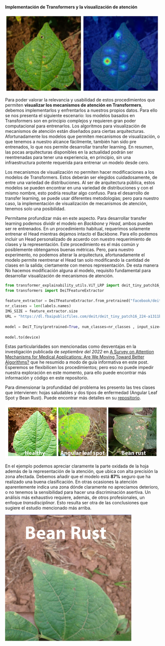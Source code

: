 #### Implementación de Transformers y la visualización de atención

![screen](https://github.com/sandroormeno/Vision-Transformer-ViT/blob/main/images/beans%2028.png)

Para poder valorar la relevancia y usabilidad de estos procedimientos que permiten **visualizar los mecanismos de atención en Transformers**, debemos implementarlos y enfrentarlos a nuestros propios datos. Para ello se nos presenta el siguiente escenario: los modelos basados en Transformers son en principio complejos y requieren gran poder computacional para entrenarlos. Los algoritmos para visualización de mecanismos de atención están diseñados para ciertas arquitecturas. Afortunadamente los modelos que permiten mecanismos de visualización, o que tenemos a nuestro alcance fácilmente, también han sido pre entrenados, lo que nos permite desarrollar transfer learning. En resumen, las pocas arquitecturas disponibles en la actualidad podrán ser reentrenadas para tener una experiencia, en principio, sin una infraestructura potente requerida para entrenar un modelo desde cero.

Los mecanismos de visualización no permiten hacer modificaciones a los modelos de Transformers. Estos deberán ser elegidos cuidadosamente, de entre una variedad de distribuciones. Al ser de arquitectura pública, estos modelos se pueden encontrar en una variedad de distribuciones y con el mismo nombre, esto podría resultar algo confuso. Para el desarrollo de transfer learning, se puede usar diferentes metodologías; pero para nuestro caso, la implementación de visualización de mecanismos de atención, tenemos solo una posibilidad.

Permítame profundizar más en este aspecto. Para desarrollar transfer learning podemos dividir el modelo en *Backbone* y *Head*, ambos pueden ser re entrenados.  En un procedimiento habitual, requerimos solamente entrenar el Head mientras dejamos intacto el Backbone. Para ello podemos incluir un Head personalizado de acuerdo con nuestro requerimiento de clases y la representación. Este procedimiento es el más común y posiblemente obtengamos buenas métricas. Pero, para nuestro experimento, no podemos alterar la arquitectura, afortunadamente el modelo permite reentrenar el Head tan solo modificando la cantidad de clases en la salida; ciertamente con menos representación. De esta manera No hacemos modificación alguna al modelo, requisito fundamental para desarrollar visualización de mecanismos de atención.

``` python
from transformer_explainability_utils.ViT_LRP import deit_tiny_patch16_224 as DeiT_Tiny
from transformers import DeiTFeatureExtractor

feature_extractor = DeiTFeatureExtractor.from_pretrained("facebook/deit-tiny-patch16-224")
nr_classes = len(labels.names)
IMG_SIZE = feature_extractor.size
URL = "https://dl.fbaipublicfiles.com/deit/deit_tiny_patch16_224-a1311bcf.pth"

model = DeiT_Tiny(pretrained=True, num_classes=nr_classes , input_size=(3, IMG_SIZE, IMG_SIZE), url=URL)

model.to(device)
```

Estas particularidades son mencionadas como desventajas en la investigación publicada de *septiembre del 2022* en [A Survey on Attention Mechanisms for Medical Applications: Are We Moving Toward Better Algorithms?](https://arxiv.org/abs/2204.12406) que he resumido a modo de guía informativa en este post. Esperemos se flexibilicen los procedimientos; pero eso no puede impedir nuestra exploración en este momento, para ello puede encontrar más información y código en este repositorio.

Para dimensionar la profundidad del problema les presento las tres clases que intervienen:  hojas saludables y dos tipos de enfermedad (Angular Leaf Spot y Bean Rust). Puede encontrar más detalles en su [repositorio](https://github.com/AI-Lab-Makerere/ibean/). 

![screen](https://github.com/sandroormeno/Vision-Transformer-ViT/blob/main/images/beans%20class.png)

En el ejemplo podemos apreciar claramente la parte oxidada de la hoja además de la representación de la atención, que ubica con alta precisión la zona afectada. Debemos añadir que el modelo está **87%** seguro que ha realizado una buena clasificación.   En otras ocasiones la atención aparentemente indica una zona dónde claramente no apreciamos deterioro, o no tenemos la sensibilidad para hacer una discriminación asertiva. Un análisis más exhaustivo requiere, además, de otros profesionales, un enfoque *transdisciplinar*. Esto resulta ser otra de las conclusiones que sugiere el estudio mencionado más arriba.

![screen](https://github.com/sandroormeno/Vision-Transformer-ViT/blob/main/images/beans.gif)
